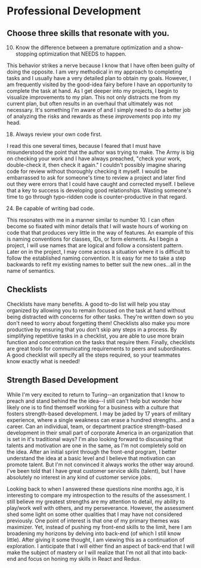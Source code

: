 # Professional Development

## Choose three skills that resonate with you.

10.  Know the difference between a premature optimization and a show-stopping optimization that NEEDS to happen.  

  This behavior strikes a nerve because I know that I have often been guilty of doing the opposite.  I am very methodical in my approach to completing tasks and I usually have a very detailed plan to obtain my goals.  However, I am frequently visited by the good-idea fairy before I have an opportunity to complete the task at hand.  As I get deeper into my projects, I begin to visualize improvements to my plan.  This not only distracts me from my current plan, but often results in an overhaul that ultimately was not necessary.  It's something I'm aware of and I simply need to do a better job of analyzing the risks and rewards as these *improvements* pop into my head.
  
18.  Always review your own code first.

  I read this one several times, because I feared that I must have misunderstood the point that the author was trying to make.  The Army is big on checking your work and I have always preached, "check your work, double-check it, then check it again."  I couldn't possibly imagine sharing code for review without thoroughly checking it myself.  I would be embarrassed to ask for someone's time to review a project and later find out they were errors that I could have caught and corrected myself.  I believe that a key to success is developing good relationships. Wasting someone's time to go through typo-ridden code is counter-productive in that regard.

24.  Be capable of writing bad code.

  This resonates with me in a manner similar to number 10.  I can often become so fixated with minor details that I will waste hours of working on code that that produces very little in the way of features.  An example of this is naming conventions for classes, IDs, or form elements.  As I begin a project, I will use names that are logical and follow a consistent pattern.  Later on in the project, I may come across a situation where it is difficult to follow the established naming convention.  It is easy for me to take a step backwards to refit my existing names to better suit the new ones...all in the name of semantics.

## Checklists

Checklists have many benefits.  A good to-do list will help you stay organized by allowing you to remain focused on the task at hand without being distracted with concerns for other tasks.  They're written down so you don't need to worry about forgetting them!  Checklists also make you more productive by ensuring that you don't skip any steps in a process.  By simplifying repetitive tasks in a checklist, you are able to use more brain function and concentration on the tasks that require them.  Finally, checklists are great tools for communicating requirements to peers and subordinates.  A good checklist will specify all the steps required, so your teammates know exactly what is needed!

## Strength Based Development

While I'm very excited to return to Turing--an organization that I know to preach and stand behind the the idea--I still can't help but wonder how likely one is to find themself working for a business with a culture that fosters strength-based development.  I may be jaded by 17 years of military experience, where a single weakness can erase a hundred strengths...and a career.  Can an individual, team, or department practice strength-based development in their small part of corporate America in an organization that is set in it's traditional ways?  I'm also looking forward to discussing that talents and motivation are one in the same, as I'm not completely sold on the idea.  After an initial sprint through the front-end program, I better understand the idea at a basic level and I believe that motivation can promote talent.  But I'm not convinced it always works the other way around.  I've been told that I have great customer service skills (talent), but I have absolutely no interest in any kind of customer service jobs.  

Looking back to when I answered these questions nine months ago, it is interesting to compare my introspection to the results of the assessment.  I still believe my greatest strengths are my attention to detail, my ability to play/work well with others, and my perseverance.  However, the assessment shed some light on some other qualities that I may have not considered previously.  One point of interest is that one of my primary themes was maximizer.  Yet, instead of pushing my front-end skills to the limit, here I am broadening my horizons by delving into back-end (of which I still know little). After giving it some thought, I am viewing this as a continuation of exploration.  I anticipate that I will either find an aspect of back-end that I will make the subject of mastery or I will realize that I'm not all that into back-end and focus on honing my skills in React and Redux. 
